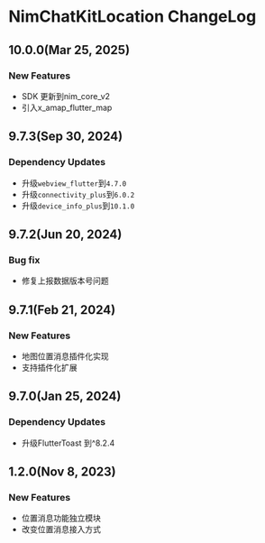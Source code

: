 # NimChatKitLocation ChangeLog

## 10.0.0(Mar 25, 2025)

### New Features
* SDK 更新到nim_core_v2
* 引入x_amap_flutter_map

## 9.7.3(Sep 30, 2024)

### Dependency Updates
* 升级`webview_flutter`到`4.7.0`
* 升级`connectivity_plus`到`6.0.2`
* 升级`device_info_plus`到`10.1.0`

## 9.7.2(Jun 20, 2024)
### Bug fix
* 修复上报数据版本号问题

## 9.7.1(Feb 21, 2024)
### New Features
* 地图位置消息插件化实现
* 支持插件化扩展

## 9.7.0(Jan 25, 2024)
### Dependency Updates
* 升级FlutterToast 到^8.2.4

## 1.2.0(Nov 8, 2023)
### New Features
* 位置消息功能独立模块
* 改变位置消息接入方式
